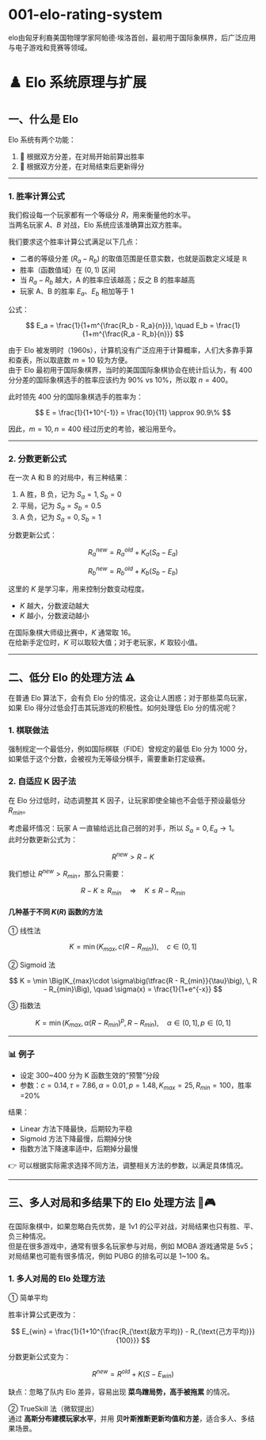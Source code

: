 # 001-elo-rating-system
elo由匈牙利裔美国物理学家阿帕德·埃洛首创，最初用于国际象棋界，后广泛应用与电子游戏和竞赛等领域。
# ♟️ Elo 系统原理与扩展

## 一、什么是 Elo
Elo 系统有两个功能：
1. 🎯 根据双方分差，在对局开始前算出胜率  
2. 🔄 根据双方分差，在对局结束后更新得分  

---

### 1. 胜率计算公式
我们假设每一个玩家都有一个等级分 $R$，用来衡量他的水平。  
当两名玩家 $A$、$B$ 对战，Elo 系统应该准确算出双方胜率。  

我们要求这个胜率计算公式满足以下几点：
- 二者的等级分差 $(R_a - R_b)$ 的取值范围是任意实数，也就是函数定义域是 $\mathbb{R}$  
- 胜率（函数值域）在 $(0,1)$ 区间  
- 当 $R_a - R_b$ 越大，A 的胜率应该越高；反之 B 的胜率越高  
- 玩家 A、B 的胜率 $E_a、E_b$ 相加等于 1  

公式：  

$$
E_a = \frac{1}{1+m^{\frac{R_b - R_a}{n}}}, 
\quad 
E_b = \frac{1}{1+m^{\frac{R_a - R_b}{n}}}
$$

由于 Elo 被发明时（1960s），计算机没有广泛应用于计算概率，人们大多靠手算和查表，所以取底数 $m=10$ 较为方便。  
由于 Elo 最初用于国际象棋界，当时的美国国际象棋协会在统计后认为，有 400 分分差的国际象棋选手的胜率应该约为 90% vs 10%，所以取 $n=400$。  

此时领先 400 分的国际象棋选手的胜率为：  

$$
E = \frac{1}{1+10^{-1}} = \frac{10}{11} \approx 90.9\%
$$  

因此，$m=10, n=400$ 经过历史的考验，被沿用至今。  

---

### 2. 分数更新公式
在一次 A 和 B 的对局中，有三种结果：
1. A 胜，B 负，记为 $S_a=1, S_b=0$  
2. 平局，记为 $S_a=S_b=0.5$  
3. A 负，记为 $S_a=0, S_b=1$  

分数更新公式：  

$$
R_a^{new} = R_a^{old} + K_a(S_a - E_a)
$$

$$
R_b^{new} = R_b^{old} + K_b(S_b - E_b)
$$  

这里的 $K$ 是学习率，用来控制分数变动程度。  
- $K$ 越大，分数波动越大  
- $K$ 越小，分数波动越小  

在国际象棋大师级比赛中，$K$ 通常取 16。  
在给新手定位时，$K$ 可以取较大值；对于老玩家，$K$ 取较小值。  

---

## 二、低分 Elo 的处理方法 ⚠️
在普通 Elo 算法下，会有负 Elo 分的情况，这会让人困惑；对于那些菜鸟玩家，如果 Elo 得分过低会打击其玩游戏的积极性。如何处理低 Elo 分的情况呢？  

### 1. 棋联做法
强制规定一个最低分，例如国际棋联（FIDE）曾规定的最低 Elo 分为 1000 分，如果低于这个分数，会被视为无等级分棋手，需要重新打定级赛。  

### 2. 自适应 K 因子法
在 Elo 分过低时，动态调整其 K 因子，让玩家即使全输也不会低于预设最低分 $R_{min}$。  

考虑最坏情况：玩家 A 一直输给远比自己弱的对手，所以 $S_a=0, E_a \to 1$。  
此时分数更新公式为：  

$$
R^{new} > R - K
$$  

我们想让 $R^{new} > R_{min}$，那么只需要：  

$$
R - K \geq R_{min} \quad \Rightarrow \quad K \leq R - R_{min}
$$  

#### 几种基于不同 $K(R)$ 函数的方法
① 线性法  

$$
K = \min(K_{max}, \, c(R - R_{min})), \quad c \in (0,1]
$$  

② Sigmoid 法  

$$
K = \min \Big(K_{max}\cdot \sigma\big(\tfrac{R - R_{min}}{\tau}\big), \, R - R_{min}\Big),
\quad \sigma(x) = \frac{1}{1+e^{-x}}
$$  

③ 指数法  

$$
K = \min \Big(K_{max}, \, \alpha(R - R_{min})^p, \, R - R_{min}\Big),
\quad \alpha \in (0,1], \, p \in (0,1]
$$  

---

### 📊 例子
- 设定 300~400 分为 K 函数生效的“预警”分段  
- 参数：$c=0.14, \tau=7.86, \alpha=0.01, p=1.48, K_{max}=25, R_{min}=100$，胜率=20%  

结果：  
- Linear 方法下降最快，后期较为平稳  
- Sigmoid 方法下降最慢，后期掉分快  
- 指数方法下降速率适中，后期掉分最慢  

👉 可以根据实际需求选择不同方法，调整相关方法的参数，以满足具体情况。  

---

## 三、多人对局和多结果下的 Elo 处理方法 👥🎮
在国际象棋中，如果忽略白先优势，是 1v1 的公平对战，对局结果也只有胜、平、负三种情况。  
但是在很多游戏中，通常有很多名玩家参与对局，例如 MOBA 游戏通常是 5v5；对局结果也可能有很多情况，例如 PUBG 的排名可以是 1~100 名。  

### 1. 多人对局的 Elo 处理方法
① 简单平均  

胜率计算公式更改为：  

$$
E_{win} = \frac{1}{1+10^{\frac{R_{\text{敌方平均}} - R_{\text{己方平均}}}{100}}}
$$  

分数更新公式变为：  

$$
R^{new} = R^{old} + K(S - E_{win})
$$  

缺点：忽略了队内 Elo 差异，容易出现 **菜鸟蹭局势，高手被拖累** 的情况。  

② TrueSkill 法（微软提出）  
通过 **高斯分布建模玩家水平**，并用 **贝叶斯推断更新均值和方差**，适合多人、多结果场景。  
